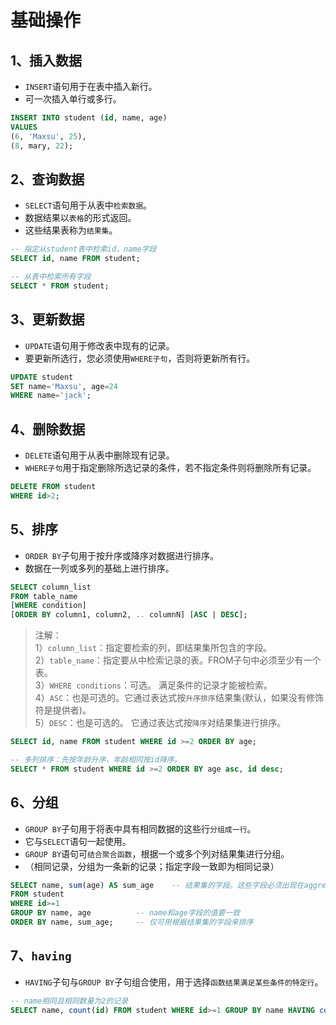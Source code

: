 # 基础操作

## 1、插入数据
- `INSERT`语句用于在表中插入新行。 
- 可一次插入单行或多行。

```sql
INSERT INTO student (id, name, age)
VALUES
(6, 'Maxsu', 25),
(8, mary, 22);
```


## 2、查询数据
- `SELECT`语句用于从表中`检索数据`。 
- 数据结果以`表格`的形式返回。 
- 这些结果表称为`结果集`。

```sql
-- 指定从student表中检索id，name字段
SELECT id, name FROM student;

-- 从表中检索所有字段
SELECT * FROM student;
```

## 3、更新数据
- `UPDATE`语句用于修改表中现有的记录。 
- 要更新所选行，您必须使用`WHERE子句`，否则将更新所有行。

```sql
UPDATE student  
SET name='Maxsu', age=24  
WHERE name='jack';
```

## 4、删除数据
- `DELETE`语句用于从表中删除现有记录。 
- `WHERE子句`用于指定删除所选记录的条件，若不指定条件则将删除所有记录。

```sql
DELETE FROM student  
WHERE id>2;
```

## 5、排序
- `ORDER BY`子句用于按升序或降序对数据进行排序。
- 数据在一列或多列的基础上进行排序。

```sql
SELECT column_list 
FROM table_name  
[WHERE condition]  
[ORDER BY column1, column2, .. columnN] [ASC | DESC];
```
>注解：      
1）`column_list`：指定要检索的列，即结果集所包含的字段。       
2）`table_name`：指定要从中检索记录的表。FROM子句中必须至少有一个表。           
3）`WHERE conditions`：可选。 满足条件的记录才能被检索。     
4）`ASC`：也是可选的。它通过表达式按`升序排序`结果集(默认，如果没有修饰符是提供者)。       
5）`DESC`：也是可选的。 它通过表达式按`降序`对结果集进行排序。     

```sql
SELECT id, name FROM student WHERE id >=2 ORDER BY age;

-- 多列排序：先按年龄升序，年龄相同按id降序。
SELECT * FROM student WHERE id >=2 ORDER BY age asc, id desc;
```

## 6、分组
- `GROUP BY`子句用于将表中具有相同数据的这些行`分组成一行`。 
- 它与`SELECT`语句一起使用。
- `GROUP BY`语句可`结合聚合函数`，根据一个或多个列对结果集进行分组。
- （相同记录，分组为一条新的记录；指定字段一致即为相同记录）

```sql
SELECT name, sum(age) AS sum_age	-- 结果集的字段。这些字段必须出现在aggregate function中或者group by中
FROM student 
WHERE id>=1 
GROUP BY name, age			-- name和age字段的值要一致
ORDER BY name, sum_age;		-- 仅可用根据结果集的字段来排序
```

## 7、`having`
- `HAVING`子句与`GROUP BY`子句组合使用，用于选择`函数结果满足某些条件的特定行`。

```sql
-- name相同且相同数量为2的记录
SELECT name, count(id) FROM student WHERE id>=1 GROUP BY name HAVING count(name)=2 ORDER BY name DESC;
```

